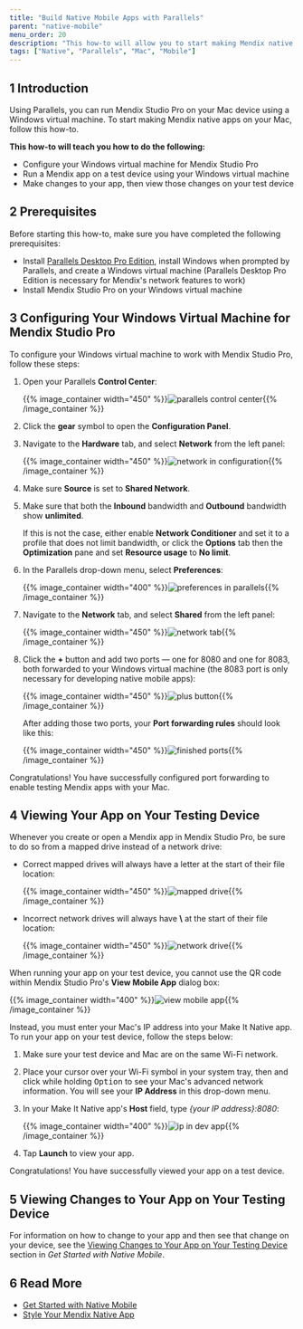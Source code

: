 ```yaml
---
title: "Build Native Mobile Apps with Parallels"
parent: "native-mobile"
menu_order: 20
description: "This how-to will allow you to start making Mendix native apps on your Mac device."
tags: ["Native", "Parallels", "Mac", "Mobile"]
---
```


## 1 Introduction

Using Parallels, you can run Mendix Studio Pro on your Mac device using a Windows virtual machine. To start making Mendix native apps on your Mac, follow this how-to.

**This how-to will teach you how to do the following:**

* Configure your Windows virtual machine for Mendix Studio Pro
* Run a Mendix app on a test device using your Windows virtual machine
* Make changes to your app, then view those changes on your test device

## 2 Prerequisites

Before starting this how-to, make sure you have completed the following prerequisites:

* Install [Parallels Desktop Pro Edition](https://www.parallels.com/products/desktop/pro/), install Windows when prompted by Parallels, and create a Windows virtual machine (Parallels Desktop Pro Edition is necessary for Mendix's network features to work)
* Install Mendix Studio Pro on your Windows virtual machine

## 3 Configuring Your Windows Virtual Machine for Mendix Studio Pro

To configure your Windows virtual machine to work with Mendix Studio Pro, follow these steps:

1.  Open your Parallels **Control Center**:

	{{% image_container width="450" %}}![parallels control center](attachments/using-mendix-studio-pro-on-a-mac/windows-control-center.png){{% /image_container %}}

2. Click the **gear** symbol to open the **Configuration Panel**.
3.  Navigate to the **Hardware** tab, and select **Network** from the left panel:

	{{% image_container width="450" %}}![network in configuration](attachments/using-mendix-studio-pro-on-a-mac/windows-configuration.png){{% /image_container %}}

4. Make sure **Source** is set to **Shared Network**.
5. Make sure that both the **Inbound** bandwidth and **Outbound** bandwidth show **unlimited**.

	If this is not the case, either enable **Network Conditioner** and set it to a profile that does not limit bandwidth, or click the **Options** tab then the **Optimization** pane and set **Resource usage** to **No limit**.
6.  In the Parallels drop-down menu, select **Preferences**:

	{{% image_container width="400" %}}![preferences in parallels](attachments/using-mendix-studio-pro-on-a-mac/preferences-dropdown.png){{% /image_container %}}

7.  Navigate to the **Network** tab, and select **Shared** from the left panel:

	{{% image_container width="450" %}}![network tab](attachments/using-mendix-studio-pro-on-a-mac/parallels-preferences-no-ports.png){{% /image_container %}}

8.  Click the **+** button and add two ports — one for 8080 and one for 8083, both forwarded to your Windows virtual machine (the 8083 port is only necessary for developing native mobile apps):

	{{% image_container width="450" %}}![plus button](attachments/using-mendix-studio-pro-on-a-mac/port-setup.png){{% /image_container %}}

	After adding those two ports, your **Port forwarding rules** should look like this:

	{{% image_container width="450" %}}![finished ports](attachments/using-mendix-studio-pro-on-a-mac/parallels-preferences-ports.png){{% /image_container %}}

Congratulations! You have successfully configured port forwarding to enable testing Mendix apps with your Mac. 

## 4 Viewing Your App on Your Testing Device

Whenever you create or open a Mendix app in Mendix Studio Pro, be sure to do so from a mapped drive instead of a network drive:

* Correct mapped drives will always have a letter at the start of their file location:

	{{% image_container width="450" %}}![mapped drive](attachments/using-mendix-studio-pro-on-a-mac/mapped-drive.png){{% /image_container %}}

* Incorrect network drives will always have **\\** at the start of their file location:

	{{% image_container width="450" %}}![network drive](attachments/using-mendix-studio-pro-on-a-mac/network-drive.png){{% /image_container %}}

When running your app on your test device, you cannot use the QR code within Mendix Studio Pro's **View Mobile App** dialog box:

{{% image_container width="400" %}}![view mobile app](attachments/using-mendix-studio-pro-on-a-mac/view-mobile-app.png){{% /image_container %}}

Instead, you must enter your Mac's IP address into your Make It Native app. To run your app on your test device, follow the steps below:

1. Make sure your test device and Mac are on the same Wi-Fi network.
2. Place your cursor over your Wi-Fi symbol in your system tray, then and click while holding <kbd>Option</kbd> to see your Mac's advanced network information. You will see your **IP Address** in this drop-down menu.
3.  In your Make It Native app's **Host** field, type *{your IP address}:8080*:

	{{% image_container width="400" %}}![ip in dev app](attachments/using-mendix-studio-pro-on-a-mac/ip-in-dev-app.png){{% /image_container %}}

4. Tap **Launch** to view your app.

Congratulations! You have successfully viewed your app on a test device.

## 5 Viewing Changes to Your App on Your Testing Device

For information on how to change to your app and then see that change on your device, see the [Viewing Changes to Your App on Your Testing Device](getting-started-with-native-mobile#viewingchanges) section in *Get Started with Native Mobile*.

## 6 Read More

* [Get Started with Native Mobile](getting-started-with-native-mobile)
* [Style Your Mendix Native App](how-to-use-native-styling)
